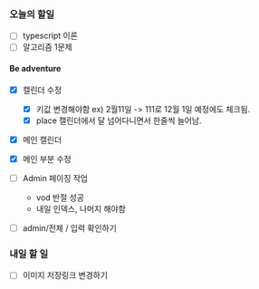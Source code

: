 ### 오늘의 할일

- [ ] typescript 이론
- [ ] 알고리즘 1문제

#### Be adventure

- [x] 캘린더 수정
    - [x] 키값 변경해야함 ex) 2월11일 -> 111로 12월 1일 예정에도 체크됨.
    - [x] place 캘린더에서 달 넘어다니면서 한줄씩 늘어남.

- [x] 메인 캘린더
- [x] 메인 부분 수정

- [ ] Admin 페이징 작업
    - vod 반절 성공
    - 내일 인덱스, 나머지 해야함

- [ ] admin/전체 / 입력 확인하기

### 내일 할 일

- [ ] 이미지 저장링크 변경하기